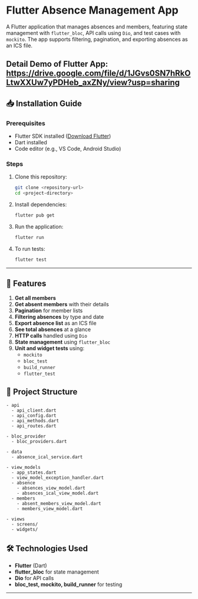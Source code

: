 # Flutter Absence Management App

A Flutter application that manages absences and members, featuring state management with `flutter_bloc`, API calls using `Dio`, and test cases with `mockito`. The app supports filtering, pagination, and exporting absences as an ICS file.

##  Detail Demo of Flutter App: https://drive.google.com/file/d/1JGvs0SN7hRkOLtwXXUw7yPDHeb_axZNy/view?usp=sharing

## 📥 Installation Guide

### Prerequisites
- Flutter SDK installed ([Download Flutter](https://flutter.dev/docs/get-started/install))
- Dart installed
- Code editor (e.g., VS Code, Android Studio)

### Steps
1. Clone this repository:
   ```sh
   git clone <repository-url>
   cd <project-directory>
   ```
2. Install dependencies:
   ```sh
   flutter pub get
   ```
3. Run the application:
   ```sh
   flutter run
   ```
4. To run tests:
   ```sh
   flutter test
   ```

---

## 🚀 Features

1. **Get all members**
2. **Get absent members** with their details
3. **Pagination** for member lists
4. **Filtering absences** by type and date
5. **Export absence list** as an ICS file
6. **See total absences** at a glance
7. **HTTP calls** handled using `Dio`
8. **State management** using `flutter_bloc`
9. **Unit and widget tests** using:
    - `mockito`
    - `bloc_test`
    - `build_runner`
    - `flutter_test`

## 📂 Project Structure

```
- api
  - api_client.dart
  - api_config.dart
  - api_methods.dart
  - api_routes.dart

- bloc_provider
  - bloc_providers.dart

- data
  - absence_ical_service.dart

- view_models
  - app_states.dart
  - view_model_exception_handler.dart
  - absence
    - absences_view_model.dart
    - absences_ical_view_model.dart
  - members
    - absent_members_view_model.dart
    - members_view_model.dart

- views
  - screens/
  - widgets/
```

## 🛠 Technologies Used
- **Flutter** (Dart)
- **flutter_bloc** for state management
- **Dio** for API calls
- **bloc_test, mockito, build_runner** for testing

---

